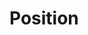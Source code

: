 <script setup>
import CdxDocsTokensTable from '../../src/components/tokens/TokensTable.vue';
import { position } from '@wikimedia/codex-design-tokens/dist/index.json';
</script>

# Position

<cdx-docs-tokens-table
	:tokens="position"
	token-demo="CdxDocsPositionDemo"
/>
